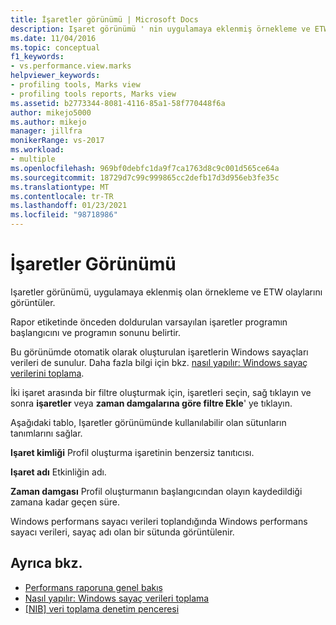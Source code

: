 ```yaml
---
title: İşaretler görünümü | Microsoft Docs
description: Işaret görünümü ' nin uygulamaya eklenmiş örnekleme ve ETW olaylarını nasıl görüntülediğini öğrenin.
ms.date: 11/04/2016
ms.topic: conceptual
f1_keywords:
- vs.performance.view.marks
helpviewer_keywords:
- profiling tools, Marks view
- profiling tools reports, Marks view
ms.assetid: b2773344-8081-4116-85a1-58f770448f6a
author: mikejo5000
ms.author: mikejo
manager: jillfra
monikerRange: vs-2017
ms.workload:
- multiple
ms.openlocfilehash: 969bf0debfc1da9f7ca1763d8c9c001d565ce64a
ms.sourcegitcommit: 18729d7c99c999865cc2defb17d3d956eb3fe35c
ms.translationtype: MT
ms.contentlocale: tr-TR
ms.lasthandoff: 01/23/2021
ms.locfileid: "98718986"
---
```

# <a name="marks-view"></a>İşaretler Görünümü
Işaretler görünümü, uygulamaya eklenmiş olan örnekleme ve ETW olaylarını görüntüler.

 Rapor etiketinde önceden doldurulan varsayılan işaretler programın başlangıcını ve programın sonunu belirtir.

 Bu görünümde otomatik olarak oluşturulan işaretlerin Windows sayaçları verileri de sunulur. Daha fazla bilgi için bkz. [nasıl yapılır: Windows sayaç verilerini toplama](../profiling/how-to-collect-windows-counter-data.md).

 İki işaret arasında bir filtre oluşturmak için, işaretleri seçin, sağ tıklayın ve sonra **işaretler** veya **zaman damgalarına göre filtre Ekle**' ye tıklayın.

 Aşağıdaki tablo, Işaretler görünümünde kullanılabilir olan sütunların tanımlarını sağlar.

 **Işaret kimliği** Profil oluşturma işaretinin benzersiz tanıtıcısı.

 **Işaret adı** Etkinliğin adı.

 **Zaman damgası** Profil oluşturmanın başlangıcından olayın kaydedildiği zamana kadar geçen süre.

 Windows performans sayacı verileri toplandığında Windows performans sayacı verileri, sayaç adı olan bir sütunda görüntülenir.

## <a name="see-also"></a>Ayrıca bkz.
- [Performans raporuna genel bakış](../profiling/performance-report-overview.md)
- [Nasıl yapılır: Windows sayaç verileri toplama](../profiling/how-to-collect-windows-counter-data.md)
- [&#91;NIB&#93; veri toplama denetim penceresi](/previous-versions/bb385767(v=vs.110))